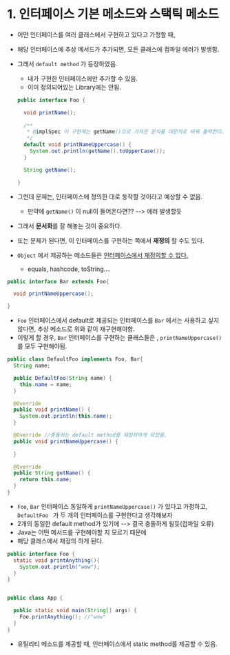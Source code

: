 # 1. 인터페이스 기본 메소드와 스택틱 메소드

- 어떤 인터페이스를 여러 클래스에서 구현하고 있다고 가정할 때,

- 해당 인터페이스에 추상 메서드가 추가되면, 모든 클래스에 컴파일 에러가 발생함.

- 그래서 `default method` 가 등장하였음.

  - 내가 구현한 인터페이스에만 추가할 수 있음.
  - 이미 정의되어있는 Library에는 안됨.

  ```java
  public interface Foo {
  
    void printName();
  	
   	/**
     * @implSpec 이 구현체는 getName()으로 가져온 문자를 대문자로 바꿔 출력한다.
     */
    default void printNameUppercase() {
      System.out.println(getName().toUpperCase());
    }
  
    String getName();
  
  }
  ```

- 그런데 문제는, 인터페이스에 정의한 대로 동작할 것이라고 예상할 수 없음.
  - 만약에 `getName()` 이 null이 들어온다면?? --> 에러 발생할듯
- 그래서 **문서화**를 잘 해놓는 것이 중요하다.
- 또는 문제가 된다면, 이 인터페이스를 구현하는 쪽에서 **재정의** 할 수도 있다.
- `Object` 에서 제공하는 메소드들은 <u>인터페이스에서 재정의할 수 없다.</u>
  - equals, hashcode, toString....



```java
public interface Bar extends Foo{

  void printNameUppercase();

}
```

- `Foo` 인터페이스에서 default로 제공되는 인터페이스를 `Bar` 에서는 사용하고 싶지 않다면, 추상 메소드로 위와 같이 재구현해야함.
- 이렇게 할 경우, `Bar` 인터페이스를 구현하는 클래스들은 , `printNameUppercase()` 를 모두 구현해야됨.



```java
public class DefaultFoo implements Foo, Bar{
  String name;

  public DefaultFoo(String name) {
    this.name = name;
  }

  @Override
  public void printName() {
    System.out.println(this.name);
  }

  @Override //충돌하는 default method를 재정의하게 되었음.
  public void printNameUppercase() {
    
  }

  @Override
  public String getName() {
    return this.name;
  }
}

```

- `Foo`, `Bar` 인터페이스 동일하게 `printNameUppercase()` 가 있다고 가정하고, `DefaultFoo ` 가 두 개의 인터페이스를 구현한다고 생각해보자
- 2개의 동일한 default method가 있기에 --> 결국 충돌하게 될듯(컴파일 오류)
- Java는 어떤 메서드를 구현해야할 지 모르기 때문에
- 해당 클래스에서 재정의 하게 된다.



```java
public interface Foo {
  static void printAnything(){
    System.out.println("wow");
  }
}


public class App {

  public static void main(String[] args) {
    Foo.printAnything(); //"wow"
  }
}


```

- 유틸리티 메소드를 제공할 때, 인터페이스에서 static method를 제공할 수 있음.

